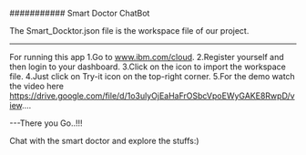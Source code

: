 ###########
Smart Doctor ChatBot

The Smart_Docktor.json file is the workspace file of our project.

-------------------
For running this app
1.Go to www.ibm.com/cloud.
2.Register yourself and then login to your dashboard.
3.Click on the icon to import the workspace file.
4.Just click on Try-it icon on the top-right corner.
5.For the demo watch the video here https://drive.google.com/file/d/1o3ulyOjEaHaFrOSbcVpoEWyGAKE8RwpD/view....


---There you Go..!!!

Chat with the smart doctor and explore the stuffs:)

